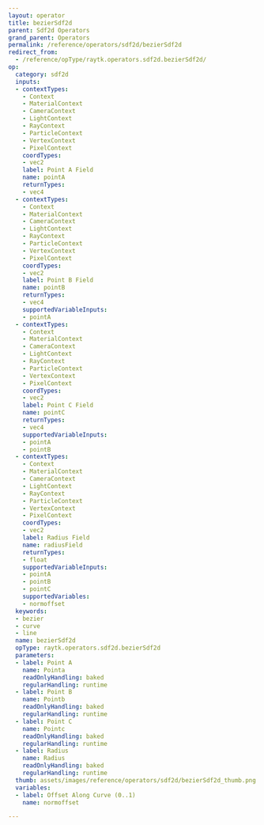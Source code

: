 ```yaml
---
layout: operator
title: bezierSdf2d
parent: Sdf2d Operators
grand_parent: Operators
permalink: /reference/operators/sdf2d/bezierSdf2d
redirect_from:
  - /reference/opType/raytk.operators.sdf2d.bezierSdf2d/
op:
  category: sdf2d
  inputs:
  - contextTypes:
    - Context
    - MaterialContext
    - CameraContext
    - LightContext
    - RayContext
    - ParticleContext
    - VertexContext
    - PixelContext
    coordTypes:
    - vec2
    label: Point A Field
    name: pointA
    returnTypes:
    - vec4
  - contextTypes:
    - Context
    - MaterialContext
    - CameraContext
    - LightContext
    - RayContext
    - ParticleContext
    - VertexContext
    - PixelContext
    coordTypes:
    - vec2
    label: Point B Field
    name: pointB
    returnTypes:
    - vec4
    supportedVariableInputs:
    - pointA
  - contextTypes:
    - Context
    - MaterialContext
    - CameraContext
    - LightContext
    - RayContext
    - ParticleContext
    - VertexContext
    - PixelContext
    coordTypes:
    - vec2
    label: Point C Field
    name: pointC
    returnTypes:
    - vec4
    supportedVariableInputs:
    - pointA
    - pointB
  - contextTypes:
    - Context
    - MaterialContext
    - CameraContext
    - LightContext
    - RayContext
    - ParticleContext
    - VertexContext
    - PixelContext
    coordTypes:
    - vec2
    label: Radius Field
    name: radiusField
    returnTypes:
    - float
    supportedVariableInputs:
    - pointA
    - pointB
    - pointC
    supportedVariables:
    - normoffset
  keywords:
  - bezier
  - curve
  - line
  name: bezierSdf2d
  opType: raytk.operators.sdf2d.bezierSdf2d
  parameters:
  - label: Point A
    name: Pointa
    readOnlyHandling: baked
    regularHandling: runtime
  - label: Point B
    name: Pointb
    readOnlyHandling: baked
    regularHandling: runtime
  - label: Point C
    name: Pointc
    readOnlyHandling: baked
    regularHandling: runtime
  - label: Radius
    name: Radius
    readOnlyHandling: baked
    regularHandling: runtime
  thumb: assets/images/reference/operators/sdf2d/bezierSdf2d_thumb.png
  variables:
  - label: Offset Along Curve (0..1)
    name: normoffset

---
```

